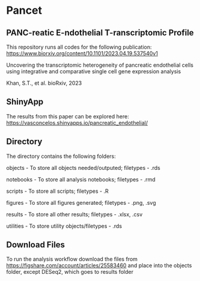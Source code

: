 # Pancet
## PANC-reatic E-ndothelial T-ranscriptomic Profile 

This repository runs all codes for the following publication:
https://www.biorxiv.org/content/10.1101/2023.04.19.537540v1

Uncovering the transcriptomic heterogeneity of pancreatic endothelial cells using integrative and comparative single cell gene expression analysis

Khan, S.T., et al. bioRxiv, 2023

## ShinyApp
The results from this paper can be explored here: https://vasconcelos.shinyapps.io/pancreatic_endothelial/

## Directory
The directory contains the following folders:

objects - To store all objects needed/outputed; filetypes - .rds

notebooks - To store all analysis notebooks; filetypes - .rmd

scripts - To store all scripts; filetypes - .R

figures - To store all figures generated; filetypes - .png, .svg

results - To store all other results; filetypes - .xlsx, .csv

utilities - To store utility objects/filetypes - .rds

## Download Files
To run the analysis workflow download the files from https://figshare.com/account/articles/25583460 and place into the objects folder, except DESeq2, which goes to results folder



